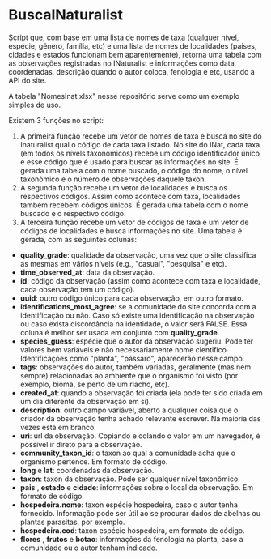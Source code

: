 # BuscaINaturalist

Script que, com base em uma lista de nomes de taxa (qualquer nível, espécie, gênero, família, etc) e uma lista de nomes de localidades (países, cidades e estados funcionam bem aparentemente), retorna uma tabela com as observações registradas no INaturalist e informações como data, coordenadas, descrição quando o autor coloca, fenologia e etc, usando a API do site.

A tabela "NomesInat.xlsx" nesse repositório serve como um exemplo simples de uso.

Existem 3 funções no script:

1. A primeira função recebe um vetor de nomes de taxa e busca no site do Inaturalist qual o código de cada taxa listado. No site do INat, cada taxa (em todos os nívels taxonômicos) recebe um código identificador único e esse código que é usado para buscar as informações no site. É gerada uma tabela com o nome buscado, o código do nome, o nível taxonômico e o número de observações daquele taxon.
2. A segunda função recebe um vetor de localidades e busca os respectivos códigos. Assim como acontece com taxa, localidades também recebem códigos únicos. É gerada uma tabela com o nome buscado e o respectivo código.
3. A terceira função recebe um vetor de códigos de taxa e um vetor de códigos de localidades e busca informações no site. Uma tabela é gerada, com as seguintes colunas: 

- **quality_grade**: qualidade da observação, uma vez que o site classifica as mesmas em vários níveis (e.g., "casual", "pesquisa" e etc).  
- **time_observed_at**: data da observação.  
- **id**: código da observação (assim como acontece com taxa e localidade, cada observação tem um código).  
- **uuid**: outro código único para cada observação, em outro formato.  
- **identifications_most_agree**: se a comunidade do site concorda com a identificação ou não. Caso só existe uma identificação na observação ou caso exista discordância na identidade, o valor será FALSE. Essa coluna é melhor ser usada em conjunto com **quality_grade**.  
- **species_guess**: espécie que o autor da observação sugeriu. Pode ter valores bem variáveis e não necessariamente nome cientifico. Identificações como "planta", "pássaro", aparecerão nesse campo.  
- **tags**: observações do autor, também variadas, geralmente (mas nem sempre) relacionadas ao ambiente que o organismo foi visto (por exemplo, bioma, se perto de um riacho, etc).  
- **created_at**: quando a observação foi criada (ela pode ter sido criada em um dia diferente da observação em si).  
- **description**: outro campo variável, aberto a qualquer coisa que o criador da observação tenha achado relevante escrever. Na maioria das vezes está em branco.
- **uri**: url da observação. Copiando e colando o valor em um navegador, é possível ir direto para a observação.  
- **community_taxon_id**: o taxon ao qual a comunidade acha que o organismo pertence. Em formato de código.  
- **long** e **lat**: coordenadas da observação.  
- **taxon**: taxon da observação. Pode ser qualquer nível taxonômico.  
- **pais** , **estado** e **cidade**: informações sobre o local da observação. Em formato de código.  
- **hospedeira.nome**: taxon espécie hospedeira, caso o autor tenha fornecido. Informação pode ser útil ao se procurar dados de abelhas ou plantas parasitas, por exemplo.  
- **hospedeira.cod**: taxon espécie hospedeira, em formato de código.  
- **flores** , **frutos** e **botao**: informações da fenologia na planta, caso a comunidade ou o autor tenham indicado.  
